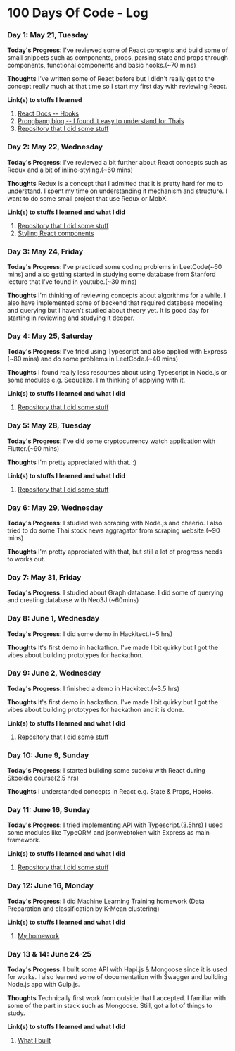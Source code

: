 # 100 Days Of Code - Log

### Day 1: May 21, Tuesday

**Today's Progress**: I've reviewed some of React concepts and build some of small snippets such as components, props, parsing state and props through components, functional components and basic hooks.(~70 mins)

**Thoughts** I've written some of React before but I didn't really get to the concept really much at that time so I start my first day with reviewing React.

**Link(s) to stuffs I learned**
1. [React Docs -- Hooks](https://reactjs.org/docs/hooks-state.html)
2. [Prongbang blog -- I found it easy to understand for Thais](https://prongbang.github.io/category/react)
3. [Repository that I did some stuff](https://github.com/borbier/react-lab-stuffs)

### Day 2: May 22, Wednesday

**Today's Progress**: I've reviewed a bit further about React concepts such as Redux and a bit of inline-styling.(~60 mins)

**Thoughts** Redux is a concept that I admitted that it is pretty hard for me to understand. I spent my time on understanding it mechanism and structure. I want to do some small project that use Redux or MobX.

**Link(s) to stuffs I learned and what I did**
1. [Repository that I did some stuff](https://github.com/borbier/react-lab-stuffs)
2. [Styling React components](https://codeburst.io/4-four-ways-to-style-react-components-ac6f323da822)

### Day 3: May 24, Friday

**Today's Progress**: I've practiced some coding problems in LeetCode(~60 mins) and also getting started in studying some database from Stanford lecture that I've found in youtube.(~30 mins)

**Thoughts** I'm thinking of reviewing concepts about algorithms for a while. I also have implemented some of backend that required database modeling and querying but I haven't studied about theory yet. It is good day for starting in reviewing and studying it deeper.

### Day 4: May 25, Saturday

**Today's Progress**: I've tried using Typescript and also applied with Express (~80 mins) and do some problems in LeetCode.(~40 mins)

**Thoughts** I found really less resources about using Typescript in Node.js or some modules e.g. Sequelize. I'm thinking of applying with it.

**Link(s) to stuffs I learned and what I did**
1. [Repository that I did some stuff]()

### Day 5: May 28, Tuesday

**Today's Progress**: I've did some cryptocurrency watch application with Flutter.(~90 mins)

**Thoughts** I'm pretty appreciated with that. :)

**Link(s) to stuffs I learned and what I did**
1. [Repository that I did some stuff](https://github.com/borbier/flutter-crypto)


### Day 6: May 29, Wednesday

**Today's Progress**: I studied web scraping with Node.js and cheerio. I also tried to do some Thai stock news aggragator from scraping website.(~90 mins)

**Thoughts** I'm pretty appreciated with that, but still a lot of progress needs to works out.

### Day 7: May 31, Friday

**Today's Progress**: I studied about Graph database. I did some of querying and creating database with Neo3J.(~60mins)


### Day 8: June 1, Wednesday

**Today's Progress**: I did some demo in Hackitect.(~5 hrs)

**Thoughts** It's first demo in hackathon. I've made I bit quirky but I got the vibes about building prototypes for hackathon.


### Day 9: June 2, Wednesday

**Today's Progress**: I finished a demo in Hackitect.(~3.5 hrs)

**Thoughts** It's first demo in hackathon. I've made I bit quirky but I got the vibes about building prototypes for hackathon and it is done.

**Link(s) to stuffs I learned and what I did**
1. [Repository that I did some stuff](https://github.com/borbier/graphstagram)

### Day 10: June 9, Sunday

**Today's Progress**: I started building some sudoku with React during Skooldio course(2.5 hrs)

**Thoughts** I understanded concepts in React e.g. State & Props, Hooks.

### Day 11: June 16, Sunday

**Today's Progress**: I tried implementing API with Typescript.(3.5hrs) I used some modules like TypeORM and jsonwebtoken with Express as main framework.

**Link(s) to stuffs I learned and what I did**
1. [Repository that I did some stuff](https://github.com/borbier/typeorm-tryout)

### Day 12: June 16, Monday

**Today's Progress**: I did Machine Learning Training homework (Data Preparation and classification by K-Mean clustering)

**Link(s) to stuffs I learned and what I did**
1. [My homework](https://github.com/borbier/ml-training)

### Day 13 & 14: June 24-25

**Today's Progress**: I built some API with Hapi.js & Mongoose since it is used for works. I also learned some of documentation with Swagger and building Node.js app with Gulp.js.

**Thoughts** Technically first work from outside that I accepted. I familiar with some of the part in stack such as Mongoose. Still, got a lot of things to study.

**Link(s) to stuffs I learned and what I did**
1. [What I built](https://github.com/borbier/tryout-hapi)
